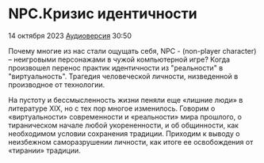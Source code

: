# NPC.Кризис идентичности

14 октября 2023 [Аудиоверсия](https://paradoks-pinkera-pilotnyy-vypusk.simplecast.com/episodes/the-crisis-of-identity) 30:50

Почему многие из нас стали ощущать себя, NPC - (non-player character) – неигровыми персонажами в чужой компьютерной игре?
Когда произвошел перенос практик идентичности из "реальности" в "виртуальность".
Трагедия человеческой личности, низведенной в  производное от технологии.

На пустоту и бессмысленность жизни пеняли еще «лишние люди» в литературе XIX, но с тех пор многое изменилось.
Говорим о «виртуальности» современности и «реальности» мира прошлого, о тираническом начале любой укорененности, и об общинности, как необходимом условии сохранения традиции.
Приходим к выводу о неизбежном саморазрушении личности, как итоге ее освобождения от «тирании» традиции.

